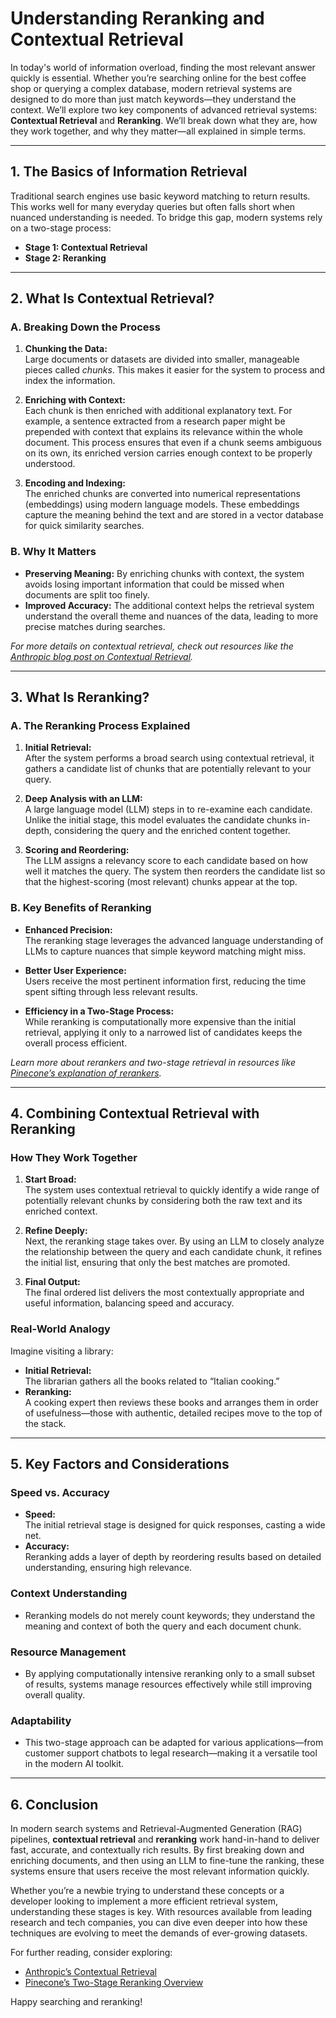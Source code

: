 # Understanding Reranking and Contextual Retrieval

In today's world of information overload, finding the most relevant answer quickly is essential. Whether you’re searching online for the best coffee shop or querying a complex database, modern retrieval systems are designed to do more than just match keywords—they understand the context. We’ll explore two key components of advanced retrieval systems: **Contextual Retrieval** and **Reranking**. We’ll break down what they are, how they work together, and why they matter—all explained in simple terms.

---

## 1. The Basics of Information Retrieval

Traditional search engines use basic keyword matching to return results. This works well for many everyday queries but often falls short when nuanced understanding is needed. To bridge this gap, modern systems rely on a two-stage process:
  
- **Stage 1: Contextual Retrieval**  
- **Stage 2: Reranking**

---

## 2. What Is Contextual Retrieval?

### A. Breaking Down the Process

1. **Chunking the Data:**  
   Large documents or datasets are divided into smaller, manageable pieces called *chunks*. This makes it easier for the system to process and index the information.

2. **Enriching with Context:**  
   Each chunk is then enriched with additional explanatory text. For example, a sentence extracted from a research paper might be prepended with context that explains its relevance within the whole document. This process ensures that even if a chunk seems ambiguous on its own, its enriched version carries enough context to be properly understood.

3. **Encoding and Indexing:**  
   The enriched chunks are converted into numerical representations (embeddings) using modern language models. These embeddings capture the meaning behind the text and are stored in a vector database for quick similarity searches.

### B. Why It Matters

- **Preserving Meaning:** By enriching chunks with context, the system avoids losing important information that could be missed when documents are split too finely.
- **Improved Accuracy:** The additional context helps the retrieval system understand the overall theme and nuances of the data, leading to more precise matches during searches.

*For more details on contextual retrieval, check out resources like the [Anthropic blog post on Contextual Retrieval](&#8203;:contentReference[oaicite:0]{index=0}).*

---

## 3. What Is Reranking?

### A. The Reranking Process Explained

1. **Initial Retrieval:**  
   After the system performs a broad search using contextual retrieval, it gathers a candidate list of chunks that are potentially relevant to your query.

2. **Deep Analysis with an LLM:**  
   A large language model (LLM) steps in to re-examine each candidate. Unlike the initial stage, this model evaluates the candidate chunks in-depth, considering the query and the enriched content together.
   
3. **Scoring and Reordering:**  
   The LLM assigns a relevancy score to each candidate based on how well it matches the query. The system then reorders the candidate list so that the highest-scoring (most relevant) chunks appear at the top.

### B. Key Benefits of Reranking

- **Enhanced Precision:**  
  The reranking stage leverages the advanced language understanding of LLMs to capture nuances that simple keyword matching might miss.

- **Better User Experience:**  
  Users receive the most pertinent information first, reducing the time spent sifting through less relevant results.

- **Efficiency in a Two-Stage Process:**  
  While reranking is computationally more expensive than the initial retrieval, applying it only to a narrowed list of candidates keeps the overall process efficient.

*Learn more about rerankers and two-stage retrieval in resources like [Pinecone’s explanation of rerankers](&#8203;:contentReference[oaicite:1]{index=1}).*

---

## 4. Combining Contextual Retrieval with Reranking

### How They Work Together

1. **Start Broad:**  
   The system uses contextual retrieval to quickly identify a wide range of potentially relevant chunks by considering both the raw text and its enriched context.

2. **Refine Deeply:**  
   Next, the reranking stage takes over. By using an LLM to closely analyze the relationship between the query and each candidate chunk, it refines the initial list, ensuring that only the best matches are promoted.

3. **Final Output:**  
   The final ordered list delivers the most contextually appropriate and useful information, balancing speed and accuracy.

### Real-World Analogy

Imagine visiting a library:
- **Initial Retrieval:**  
  The librarian gathers all the books related to “Italian cooking.”
- **Reranking:**  
  A cooking expert then reviews these books and arranges them in order of usefulness—those with authentic, detailed recipes move to the top of the stack.

---

## 5. Key Factors and Considerations

### Speed vs. Accuracy
- **Speed:**  
  The initial retrieval stage is designed for quick responses, casting a wide net.
- **Accuracy:**  
  Reranking adds a layer of depth by reordering results based on detailed understanding, ensuring high relevance.

### Context Understanding
- Reranking models do not merely count keywords; they understand the meaning and context of both the query and each document chunk.

### Resource Management
- By applying computationally intensive reranking only to a small subset of results, systems manage resources effectively while still improving overall quality.

### Adaptability
- This two-stage approach can be adapted for various applications—from customer support chatbots to legal research—making it a versatile tool in the modern AI toolkit.

---

## 6. Conclusion

In modern search systems and Retrieval-Augmented Generation (RAG) pipelines, **contextual retrieval** and **reranking** work hand-in-hand to deliver fast, accurate, and contextually rich results. By first breaking down and enriching documents, and then using an LLM to fine-tune the ranking, these systems ensure that users receive the most relevant information quickly.

Whether you’re a newbie trying to understand these concepts or a developer looking to implement a more efficient retrieval system, understanding these stages is key. With resources available from leading research and tech companies, you can dive even deeper into how these techniques are evolving to meet the demands of ever-growing datasets.

For further reading, consider exploring:
- [Anthropic’s Contextual Retrieval](https://www.anthropic.com/news/contextual-retrieval)
- [Pinecone’s Two-Stage Reranking Overview](https://www.pinecone.io/learn/series/rag/rerankers/)

Happy searching and reranking!
